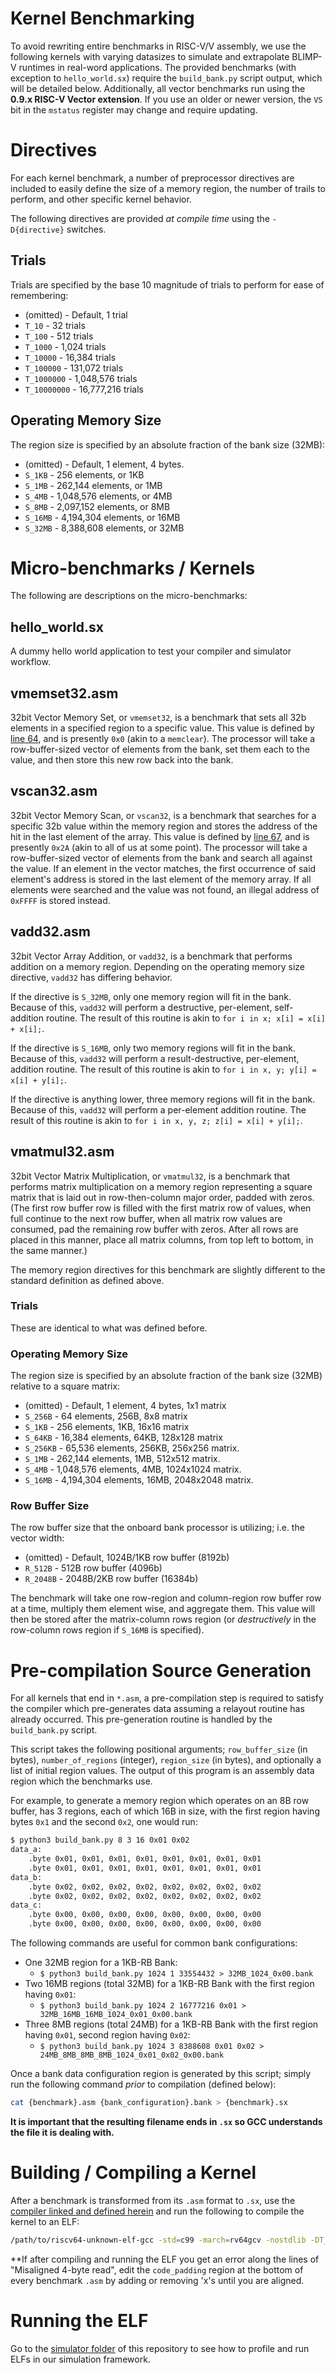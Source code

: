 # Kernel Benchmarking

To avoid rewriting entire benchmarks in RISC-V/V assembly, we use the following kernels with varying datasizes to simulate and extrapolate BLIMP-V runtimes in real-word applications. The provided benchmarks (with exception to `hello_world.sx`) require the `build_bank.py` script output, which will be detailed below. Additionally, all vector benchmarks run using the **0.9.x RISC-V Vector extension**. If you use an older or newer version, the `VS` bit in the `mstatus` register may change and require updating. 

# Directives

For each kernel benchmark, a number of preprocessor directives are included to easily define the size of a memory region, the number of trails to perform, and other specific kernel behavior. 

The following directives are provided *at compile time* using the `-D{directive}` switches.

## Trials
Trials are specified by the base 10 magnitude of trials to perform for ease of remembering:
 * (omitted) - Default, 1 trial
 * `T_10` - 32 trials
 * `T_100` - 512 trials
 * `T_1000` - 1,024 trials
 * `T_10000` - 16,384 trials
 * `T_100000` - 131,072 trials
 * `T_1000000` - 1,048,576 trials
 * `T_10000000` - 16,777,216 trials

## Operating Memory Size
The region size is specified by an absolute fraction of the bank size (32MB):
 * (omitted) - Default, 1 element, 4 bytes.
 * `S_1KB` - 256 elements, or 1KB
 * `S_1MB` - 262,144 elements, or 1MB
 * `S_4MB` - 1,048,576 elements, or 4MB
 * `S_8MB` - 2,097,152 elements, or 8MB
 * `S_16MB` - 4,194,304 elements, or 16MB
 * `S_32MB` - 8,388,608 elements, or 32MB

# Micro-benchmarks / Kernels

The following are descriptions on the micro-benchmarks:

## hello_world.sx

A dummy hello world application to test your compiler and simulator workflow.

## vmemset32.asm

32bit Vector Memory Set, or `vmemset32`, is a benchmark that sets all 32b elements in a specified region to a specific value. This value is defined by [line 64](), and is presently `0x0` (akin to a `memclear`). The processor will take a row-buffer-sized vector of elements from the bank, set them each to the value, and then store this new row back into the bank.

## vscan32.asm

32bit Vector Memory Scan, or `vscan32`, is a benchmark that searches for a specific 32b value within the memory region and stores the address of the hit in the last element of the array. This value is defined by [line 67](), and is presently `0x2A` (akin to all of us at some point). The processor will take a row-buffer-sized vector of elements from the bank and search all against the value. If an element in the vector matches, the first occurrence of said element's address is stored in the last element of the memory array. If all elements were searched and the value was not found, an illegal address of `0xFFFF` is stored instead.

## vadd32.asm

32bit Vector Array Addition, or `vadd32`, is a benchmark that performs addition on a memory region. Depending on the operating memory size directive, `vadd32` has differing behavior. 

If the directive is `S_32MB`, only one memory region will fit in the bank. Because of this, `vadd32` will perform a destructive, per-element, self-addition routine. The result of this routine is akin to `for i in x; x[i] = x[i] + x[i];`.

If the directive is `S_16MB`, only two memory regions will fit in the bank. Because of this, `vadd32` will perform a result-destructive, per-element, addition routine. The result of this routine is akin to `for i in x, y; y[i] = x[i] + y[i];`.

If the directive is anything lower, three memory regions will fit in the bank. Because of this, `vadd32` will perform a per-element addition routine. The result of this routine is akin to `for i in x, y, z; z[i] = x[i] + y[i];`.

## vmatmul32.asm

32bit Vector Matrix Multiplication, or `vmatmul32`, is a benchmark that performs matrix multiplication on a memory region representing a square matrix that is laid out in row-then-column major order, padded with zeros. (The first row buffer row is filled with the first matrix row of values, when full continue to the next row buffer, when all matrix row values are consumed, pad the remaining row buffer with zeros. After all rows are placed in this manner, place all matrix columns, from top left to bottom, in the same manner.)

The memory region directives for this benchmark are slightly different to the standard definition as defined above.

### Trials

These are identical to what was defined before.

### Operating Memory Size
The region size is specified by an absolute fraction of the bank size (32MB) relative to a square matrix:
 * (omitted) - Default, 1 element, 4 bytes, 1x1 matrix
 * `S_256B` - 64 elements, 256B, 8x8 matrix
 * `S_1KB` - 256 elements, 1KB, 16x16 matrix
 * `S_64KB` - 16,384 elements, 64KB, 128x128 matrix
 * `S_256KB` - 65,536 elements, 256KB, 256x256 matrix.
 * `S_1MB` - 262,144 elements, 1MB, 512x512 matrix.
 * `S_4MB` - 1,048,576 elements, 4MB, 1024x1024 matrix.
 * `S_16MB` - 4,194,304 elements, 16MB, 2048x2048 matrix.
 
### Row Buffer Size
The row buffer size that the onboard bank processor is utilizing; i.e. the vector width:
 * (omitted) - Default, 1024B/1KB row buffer (8192b)
 * `R_512B` - 512B row buffer (4096b)
 * `R_2048B` - 2048B/2KB row buffer (16384b)

The benchmark will take one row-region and column-region row buffer row at a time, multiply them element wise, and aggregate them. This value will then be stored after the matrix-column rows region (or *destructively* in the row-column rows region if `S_16MB` is specified).

# Pre-compilation Source Generation

For all kernels that end in `*.asm`, a pre-compilation step is required to satisfy the compiler which pre-generates data assuming a relayout routine has already occurred. This pre-generation routine is handled by the `build_bank.py` script. 

This script takes the following positional arguments; `row_buffer_size` (in bytes), `number_of_regions` (integer), `region_size` (in bytes), and optionally a list of initial region values. The output of this program is an assembly data region which the benchmarks use.

For example, to generate a memory region which operates on an 8B row buffer, has 3 regions, each of which 16B in size, with the first region having bytes `0x1` and the second `0x2`, one would run: 

```sh
$ python3 build_bank.py 8 3 16 0x01 0x02
data_a:
    .byte 0x01, 0x01, 0x01, 0x01, 0x01, 0x01, 0x01, 0x01
    .byte 0x01, 0x01, 0x01, 0x01, 0x01, 0x01, 0x01, 0x01
data_b:
    .byte 0x02, 0x02, 0x02, 0x02, 0x02, 0x02, 0x02, 0x02
    .byte 0x02, 0x02, 0x02, 0x02, 0x02, 0x02, 0x02, 0x02
data_c:
    .byte 0x00, 0x00, 0x00, 0x00, 0x00, 0x00, 0x00, 0x00
    .byte 0x00, 0x00, 0x00, 0x00, 0x00, 0x00, 0x00, 0x00

```

The following commands are useful for common bank configurations:

 * One 32MB region for a 1KB-RB Bank:
   * `$ python3 build_bank.py 1024 1 33554432 > 32MB_1024_0x00.bank`
 * Two 16MB regions (total 32MB) for a 1KB-RB Bank with the first region having `0x01`:
   * `$ python3 build_bank.py 1024 2 16777216 0x01 > 32MB_16MB_16MB_1024_0x01_0x00.bank`
 * Three 8MB regions (total 24MB) for a 1KB-RB Bank with the first region having `0x01`, second region having `0x02`:
   * `$ python3 build_bank.py 1024 3 8388608 0x01 0x02 > 24MB_8MB_8MB_8MB_1024_0x01_0x02_0x00.bank`

Once a bank data configuration region is generated by this script; simply run the following command *prior* to compilation (defined below):

```sh
cat {benchmark}.asm {bank_configuration}.bank > {benchmark}.sx
```

**It is important that the resulting filename ends in `.sx` so GCC understands the file it is dealing with.**

# Building / Compiling a Kernel

After a benchmark is transformed from its `.asm` format to `.sx`, use the [compiler linked and defined herein](https://github.com/dovedevic/blimp) and run the following to compile the kernel to an ELF:

```sh
/path/to/riscv64-unknown-elf-gcc -std=c99 -march=rv64gcv -nostdlib -DT_{trails} -DS_{size} -o {benchmark}.elf {benchmark}.sx
```

\*\*If after compiling and running the ELF you get an error along the lines of "Misaligned 4-byte read", edit the `code_padding` region at the bottom of every benchmark `.asm` by adding or removing 'x's until you are aligned.


# Running the ELF

Go to the [simulator folder](https://github.com/dovedevic/blimp) of this repository to see how to profile and run ELFs in our simulation framework.
